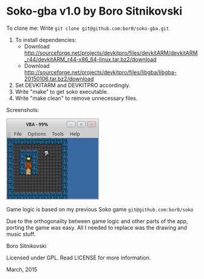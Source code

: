 Soko-gba v1.0 by Boro Sitnikovski
=================================

To clone me: Write `git clone git@github.com:bor0/soko-gba.git`

1. To install dependencies:
    - Download http://sourceforge.net/projects/devkitpro/files/devkitARM/devkitARM_r44/devkitARM_r44-x86_64-linux.tar.bz2/download
    - Download http://sourceforge.net/projects/devkitpro/files/libgba/libgba-20150106.tar.bz2/download
2. Set DEVKITARM and DEVKITPRO accordingly.
3. Write "make" to get soko executable.
4. Write "make clean" to remove unnecessary files.

Screenshots:

![Alt text](/screenshots/gameplay.png?raw=true "Soko")

Game logic is based on my previous Soko game `git@github.com:bor0/soko`

Due to the orthogonality between game logic and other parts of the app, porting the game was easy. All I needed to replace was the drawing and music stuff.

Boro Sitnikovski

Licensed under GPL.  Read LICENSE for more information.

March, 2015
